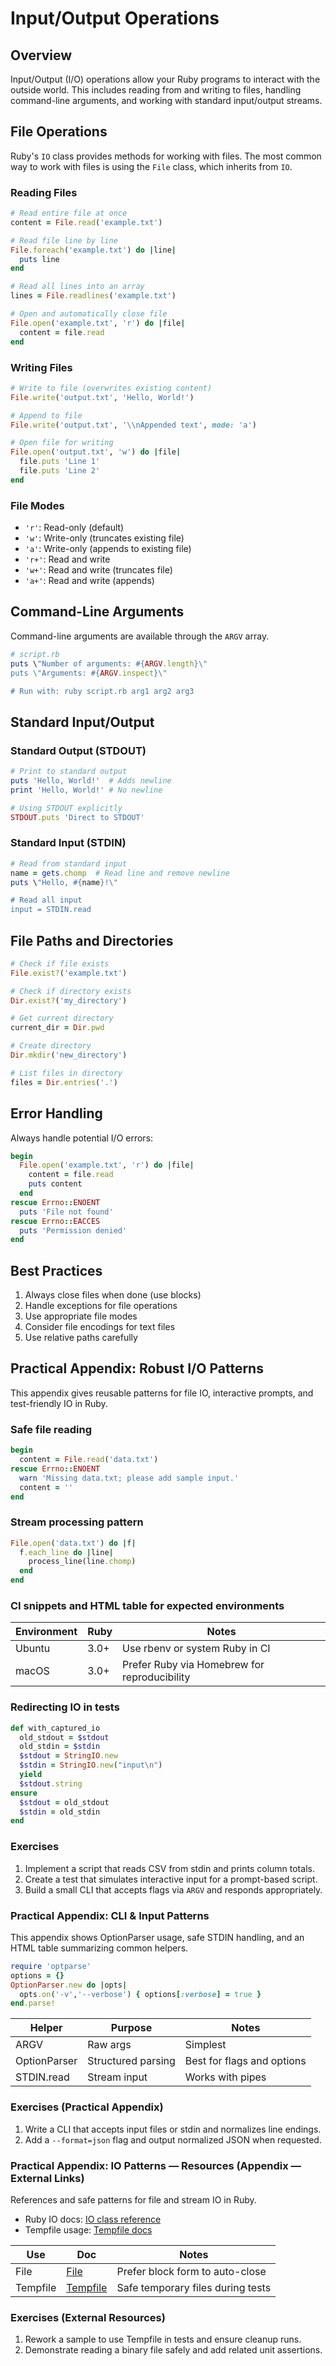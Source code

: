# Input/Output Operations

## Overview

Input/Output (I/O) operations allow your Ruby programs to interact with the outside world. This includes reading from and writing to files, handling command-line arguments, and working with standard input/output streams.

## File Operations

Ruby's `IO` class provides methods for working with files. The most common way to work with files is using the `File` class, which inherits from `IO`.

### Reading Files

```ruby
# Read entire file at once
content = File.read('example.txt')

# Read file line by line
File.foreach('example.txt') do |line|
  puts line
end

# Read all lines into an array
lines = File.readlines('example.txt')

# Open and automatically close file
File.open('example.txt', 'r') do |file|
  content = file.read
end
```

### Writing Files

```ruby
# Write to file (overwrites existing content)
File.write('output.txt', 'Hello, World!')

# Append to file
File.write('output.txt', '\\nAppended text', mode: 'a')

# Open file for writing
File.open('output.txt', 'w') do |file|
  file.puts 'Line 1'
  file.puts 'Line 2'
end
```

### File Modes

- `'r'`: Read-only (default)
- `'w'`: Write-only (truncates existing file)
- `'a'`: Write-only (appends to existing file)
- `'r+'`: Read and write
- `'w+'`: Read and write (truncates file)
- `'a+'`: Read and write (appends)

## Command-Line Arguments

Command-line arguments are available through the `ARGV` array.

```ruby
# script.rb
puts \"Number of arguments: #{ARGV.length}\"
puts \"Arguments: #{ARGV.inspect}\"

# Run with: ruby script.rb arg1 arg2 arg3
```

## Standard Input/Output

### Standard Output (STDOUT)

```ruby
# Print to standard output
puts 'Hello, World!'  # Adds newline
print 'Hello, World!' # No newline

# Using STDOUT explicitly
STDOUT.puts 'Direct to STDOUT'
```

### Standard Input (STDIN)

```ruby
# Read from standard input
name = gets.chomp  # Read line and remove newline
puts \"Hello, #{name}!\"

# Read all input
input = STDIN.read
```

## File Paths and Directories

```ruby
# Check if file exists
File.exist?('example.txt')

# Check if directory exists
Dir.exist?('my_directory')

# Get current directory
current_dir = Dir.pwd

# Create directory
Dir.mkdir('new_directory')

# List files in directory
files = Dir.entries('.')
```

## Error Handling

Always handle potential I/O errors:

```ruby
begin
  File.open('example.txt', 'r') do |file|
    content = file.read
    puts content
  end
rescue Errno::ENOENT
  puts 'File not found'
rescue Errno::EACCES
  puts 'Permission denied'
end
```

## Best Practices

1. Always close files when done (use blocks)
2. Handle exceptions for file operations
3. Use appropriate file modes
4. Consider file encodings for text files
5. Use relative paths carefully

<!-- markdownlint-disable MD033 MD010 -->

## Practical Appendix: Robust I/O Patterns

This appendix gives reusable patterns for file IO, interactive prompts, and test-friendly IO in Ruby.

### Safe file reading

```ruby
begin
  content = File.read('data.txt')
rescue Errno::ENOENT
  warn 'Missing data.txt; please add sample input.'
  content = ''
end
```

### Stream processing pattern

```ruby
File.open('data.txt') do |f|
  f.each_line do |line|
    process_line(line.chomp)
  end
end
```

### CI snippets and HTML table for expected environments

<!-- markdownlint-disable MD033 -->
<table>
  <thead>
    <tr><th>Environment</th><th>Ruby</th><th>Notes</th></tr>
  </thead>
  <tbody>
    <tr><td>Ubuntu</td><td>3.0+</td><td>Use rbenv or system Ruby in CI</td></tr>
    <tr><td>macOS</td><td>3.0+</td><td>Prefer Ruby via Homebrew for reproducibility</td></tr>
  </tbody>
</table>
<!-- markdownlint-enable MD033 -->

### Redirecting IO in tests

```ruby
def with_captured_io
  old_stdout = $stdout
  old_stdin = $stdin
  $stdout = StringIO.new
  $stdin = StringIO.new("input\n")
  yield
  $stdout.string
ensure
  $stdout = old_stdout
  $stdin = old_stdin
end
```

### Exercises

1. Implement a script that reads CSV from stdin and prints column totals.
2. Create a test that simulates interactive input for a prompt-based script.
3. Build a small CLI that accepts flags via `ARGV` and responds appropriately.

<!-- markdownlint-enable MD010 -->

<!-- markdownlint-disable MD033 MD010 -->

### Practical Appendix: CLI & Input Patterns

This appendix shows OptionParser usage, safe STDIN handling, and an HTML table summarizing common helpers.

```ruby
require 'optparse'
options = {}
OptionParser.new do |opts|
  opts.on('-v','--verbose') { options[:verbose] = true }
end.parse!
```

<!-- markdownlint-disable MD033 -->
<table>
  <thead>
    <tr><th>Helper</th><th>Purpose</th><th>Notes</th></tr>
  </thead>
  <tbody>
    <tr><td>ARGV</td><td>Raw args</td><td>Simplest</td></tr>
    <tr><td>OptionParser</td><td>Structured parsing</td><td>Best for flags and options</td></tr>
    <tr><td>STDIN.read</td><td>Stream input</td><td>Works with pipes</td></tr>
  </tbody>
</table>
<!-- markdownlint-enable MD033 -->

### Exercises (Practical Appendix)

1. Write a CLI that accepts input files or stdin and normalizes line endings.
2. Add a `--format=json` flag and output normalized JSON when requested.

<!-- markdownlint-enable MD010 -->

<!-- markdownlint-disable MD033 MD010 -->

### Practical Appendix: IO Patterns — Resources (Appendix — External Links)

References and safe patterns for file and stream IO in Ruby.

- Ruby IO docs: [IO class reference](https://ruby-doc.org/core/IO.html)
- Tempfile usage: [Tempfile docs](https://ruby-doc.org/stdlib-3.2.0/libdoc/tempfile/rdoc/Tempfile.html)

<!-- markdownlint-disable MD033 -->
<table>
  <thead>
    <tr><th>Use</th><th>Doc</th><th>Notes</th></tr>
  </thead>
  <tbody>
    <tr><td>File</td><td><a href="https://ruby-doc.org/core/File.html">File</a></td><td>Prefer block form to auto-close</td></tr>
    <tr><td>Tempfile</td><td><a href="https://ruby-doc.org/stdlib-3.2.0/libdoc/tempfile/rdoc/Tempfile.html">Tempfile</a></td><td>Safe temporary files during tests</td></tr>
  </tbody>
</table>
<!-- markdownlint-enable MD033 -->

### Exercises (External Resources)

1. Rework a sample to use Tempfile in tests and ensure cleanup runs.
2. Demonstrate reading a binary file safely and add related unit assertions.

<!-- markdownlint-enable MD010 -->
